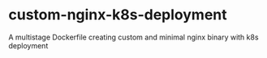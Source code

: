 # custom-nginx-k8s-deployment
A multistage Dockerfile creating custom and minimal nginx binary with k8s deployment
